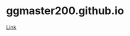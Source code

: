 # ggmaster200.github.io
[Link](https://www.mediafire.com/file/fmv4ro6dtrr8081/Win7BootUpdater.exe/file)
